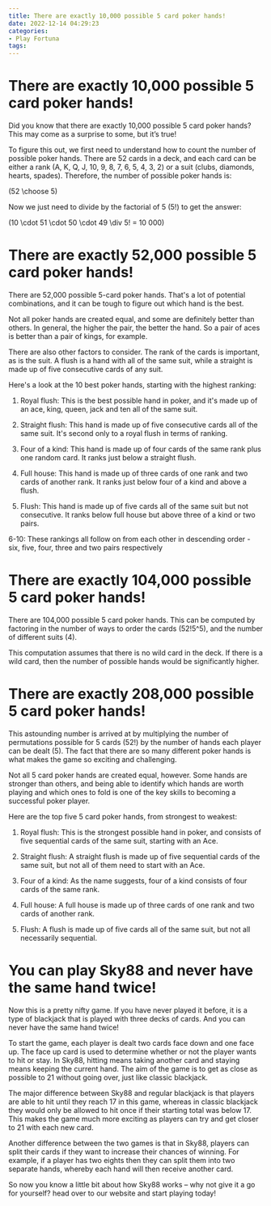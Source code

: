 ```yaml
---
title: There are exactly 10,000 possible 5 card poker hands!
date: 2022-12-14 04:29:23
categories:
- Play Fortuna
tags:
---
```



#  There are exactly 10,000 possible 5 card poker hands!

Did you know that there are exactly 10,000 possible 5 card poker hands? This may come as a surprise to some, but it’s true!

To figure this out, we first need to understand how to count the number of possible poker hands. There are 52 cards in a deck, and each card can be either a rank (A, K, Q, J, 10, 9, 8, 7, 6, 5, 4, 3, 2) or a suit (clubs, diamonds, hearts, spades). Therefore, the number of possible poker hands is:

\(52 \choose 5\)

Now we just need to divide by the factorial of 5 (5!) to get the answer:

\(10 \cdot 51 \cdot 50 \cdot 49 \div 5! = 10 000\)

#  There are exactly 52,000 possible 5 card poker hands!

There are 52,000 possible 5-card poker hands. That's a lot of potential combinations, and it can be tough to figure out which hand is the best.

Not all poker hands are created equal, and some are definitely better than others. In general, the higher the pair, the better the hand. So a pair of aces is better than a pair of kings, for example.

There are also other factors to consider. The rank of the cards is important, as is the suit. A flush is a hand with all of the same suit, while a straight is made up of five consecutive cards of any suit.

Here's a look at the 10 best poker hands, starting with the highest ranking:

1. Royal flush: This is the best possible hand in poker, and it's made up of an ace, king, queen, jack and ten all of the same suit.

2. Straight flush: This hand is made up of five consecutive cards all of the same suit. It's second only to a royal flush in terms of ranking.

3. Four of a kind: This hand is made up of four cards of the same rank plus one random card. It ranks just below a straight flush.

4. Full house: This hand is made up of three cards of one rank and two cards of another rank. It ranks just below four of a kind and above a flush.

5. Flush: This hand is made up of five cards all of the same suit but not consecutive. It ranks below full house but above three of a kind or two pairs.

6-10: These rankings all follow on from each other in descending order - six, five, four, three and two pairs respectively

#  There are exactly 104,000 possible 5 card poker hands!

There are 104,000 possible 5 card poker hands. This can be computed by factoring in the number of ways to order the cards (52!5^5), and the number of different suits (4).

This computation assumes that there is no wild card in the deck. If there is a wild card, then the number of possible hands would be significantly higher.

#  There are exactly 208,000 possible 5 card poker hands!

This astounding number is arrived at by multiplying the number of permutations possible for 5 cards (52!) by the number of hands each player can be dealt (5). The fact that there are so many different poker hands is what makes the game so exciting and challenging.

Not all 5 card poker hands are created equal, however. Some hands are stronger than others, and being able to identify which hands are worth playing and which ones to fold is one of the key skills to becoming a successful poker player.

Here are the top five 5 card poker hands, from strongest to weakest:

1. Royal flush: This is the strongest possible hand in poker, and consists of five sequential cards of the same suit, starting with an Ace.

2. Straight flush: A straight flush is made up of five sequential cards of the same suit, but not all of them need to start with an Ace.

3. Four of a kind: As the name suggests, four of a kind consists of four cards of the same rank.

4. Full house: A full house is made up of three cards of one rank and two cards of another rank.

5. Flush: A flush is made up of five cards all of the same suit, but not all necessarily sequential.

#  You can play Sky88 and never have the same hand twice!

Now this is a pretty nifty game. If you have never played it before, it is a type of blackjack that is played with three decks of cards. And you can never have the same hand twice!

To start the game, each player is dealt two cards face down and one face up. The face up card is used to determine whether or not the player wants to hit or stay. In Sky88, hitting means taking another card and staying means keeping the current hand. The aim of the game is to get as close as possible to 21 without going over, just like classic blackjack.

The major difference between Sky88 and regular blackjack is that players are able to hit until they reach 17 in this game, whereas in classic blackjack they would only be allowed to hit once if their starting total was below 17. This makes the game much more exciting as players can try and get closer to 21 with each new card.

Another difference between the two games is that in Sky88, players can split their cards if they want to increase their chances of winning. For example, if a player has two eights then they can split them into two separate hands, whereby each hand will then receive another card.

So now you know a little bit about how Sky88 works – why not give it a go for yourself? head over to our website and start playing today!